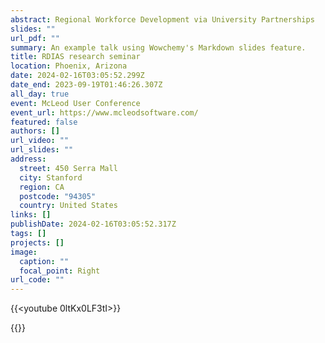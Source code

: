 ```yaml
---
abstract: Regional Workforce Development via University Partnerships
slides: ""
url_pdf: ""
summary: An example talk using Wowchemy's Markdown slides feature.
title: RDIAS research seminar
location: Phoenix, Arizona
date: 2024-02-16T03:05:52.299Z
date_end: 2023-09-19T01:46:26.307Z
all_day: true
event: McLeod User Conference
event_url: https://www.mcleodsoftware.com/
featured: false
authors: []
url_video: ""
url_slides: ""
address:
  street: 450 Serra Mall
  city: Stanford
  region: CA
  postcode: "94305"
  country: United States
links: []
publishDate: 2024-02-16T03:05:52.317Z
tags: []
projects: []
image:
  caption: ""
  focal_point: Right
url_code: ""
---
```

{{<youtube 0ltKx0LF3tI>}}

{﻿{<vimeo id="870429463/93b067093a">}}
